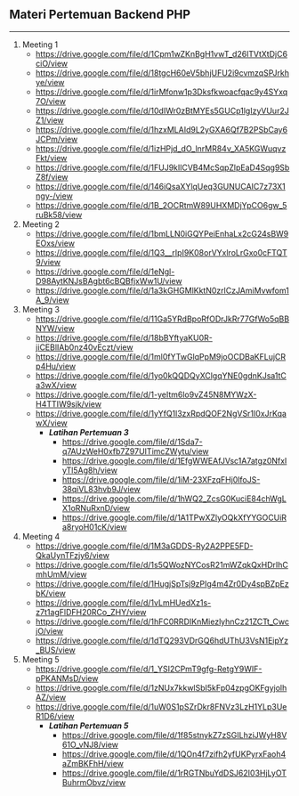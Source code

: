 ## Materi Pertemuan Backend PHP
---

1. Meeting 1
    - https://drive.google.com/file/d/1Cpm1wZKnBgH1vwT_d26lTVtXtDjC6ciO/view
    - https://drive.google.com/file/d/18tgcH60eV5bhjUFU2i9cvmzqSPJrkhye/view
    - https://drive.google.com/file/d/1irMfonw1p3Dksfkwoacfqac9y4SYxq7O/view
    - https://drive.google.com/file/d/10dIWr0zBtMYEs5GUCp1lgIzyVUur2JZ1/view
    - https://drive.google.com/file/d/1hzxMLAId9L2yGXA6Qf7B2PSbCay6JCPm/view
    - https://drive.google.com/file/d/1izHPjd_dO_lnrMR84v_XA5KGWuqvzFkt/view
    - https://drive.google.com/file/d/1FUJ9kIlCVB4McSqpZlpEaD4Sqg9SbZ8f/view
    - https://drive.google.com/file/d/146iQsaXYlqUeq3GUNUCAIC7z73X1ngy-/view
    - https://drive.google.com/file/d/1B_2OCRtmW89UHXMDjYpCO6gw_5ruBk58/view
2. Meeting 2
    - https://drive.google.com/file/d/1bmLLN0iGQYPeiEnhaLx2cG24sBW9EOxs/view
    - https://drive.google.com/file/d/1Q3__rIpI9K08orVYxlroLrGxo0cFTQT9/view
    - https://drive.google.com/file/d/1eNgl-D98AytKNJsBAgbt6cBQBfjxWw1U/view
    - https://drive.google.com/file/d/1a3kGHGMlKktN0zrlCzJAmiMvwfom1A_9/view
3. Meeting 3
    - https://drive.google.com/file/d/11Ga5YRdBpoRfODrJkRr77GfWo5qBBNYW/view
    - https://drive.google.com/file/d/18bBYftyaKU0R-jiCEBlIAb0nz40vEczt/view
    - https://drive.google.com/file/d/1ml0fYTwGlqPpM9joOCDBaKFLujCRp4Hu/view
    - https://drive.google.com/file/d/1yo0kQQDQyXClgqYNE0gdnKJsa1tCa3wX/view
    - https://drive.google.com/file/d/1-yeItm6lo9vZ45N8MYWzX-H4TTIW9sjk/view
    - https://drive.google.com/file/d/1yYfQ1l3zxRpdQOF2NgVSr1I0xJrKqawX/view
        - ***Latihan Pertemuan 3***
            - https://drive.google.com/file/d/1Sda7-q7AUzWeH0xfb7Z97UITimcZWytu/view
            - https://drive.google.com/file/d/1EfgWWEAfJVsc1A7atgz0NfxIyTl5Ag8h/view
            - https://drive.google.com/file/d/1iM-23XFzqFHj0lfoJS-38qiVL83hvb9J/view
            - https://drive.google.com/file/d/1hWQ2_ZcsG0KuciE84chWgLX1oRNuRxnD/view
            - https://drive.google.com/file/d/1A1TPwXZlyOQkXfYYGOCUiRa8ryoH01cK/view
3. Meeting 4
    - https://drive.google.com/file/d/1M3aGDDS-Ry2A2PPE5FD-QkaUynTFzjy6/view
    - https://drive.google.com/file/d/1s5QWozNYCosR21mWZqkQxHDrIhCmhUmM/view
    - https://drive.google.com/file/d/1HugjSpTsj9zPIg4m4Zr0Dy4spBZpEzbK/view
    - https://drive.google.com/file/d/1vLmHUedXz1s-z7t1agFlDFH20RCo_ZHY/view
    - https://drive.google.com/file/d/1hFC0RRDIKnMiezlyhnCz21ZCTt_CwcjO/view
    - https://drive.google.com/file/d/1dTQ293VDrGQ6hdUThU3VsN1EipYz_BUS/view
3. Meeting 5
    - https://drive.google.com/file/d/1_YSI2CPmT9gfg-RetgY9WIF-pPKANMsD/view
    - https://drive.google.com/file/d/1zNUx7kkwlSbI5kFp04zpgOKFgyjolhAZ/view
    - https://drive.google.com/file/d/1uW0S1pSZrDkr8FNVz3LzH1YLp3UeR1D6/view
        - ***Latihan Pertemuan 5***
            - https://drive.google.com/file/d/1f85stnykZ7zSGILhziJWyH8V61O_vNJ8/view
            - https://drive.google.com/file/d/1QOn4f7zifh2yfUKPyrxFaoh4aZmBKFhH/view
            - https://drive.google.com/file/d/1rRGTNbuYdDSJ62I03HjLyOTBuhrmObvz/view